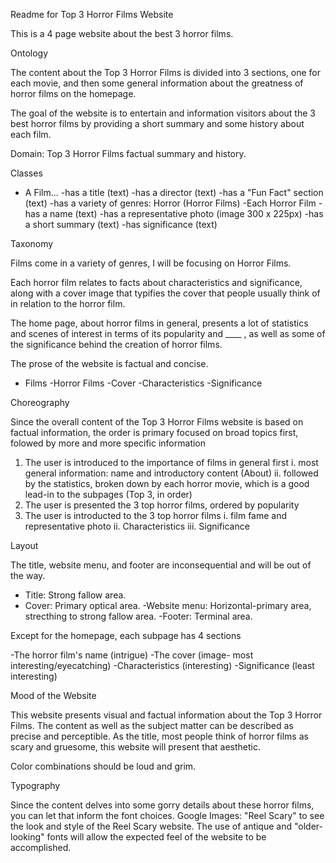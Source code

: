 Readme for Top 3 Horror Films Website 

This is a 4 page website about the best 3 horror films.

Ontology

The content about the Top 3 Horror Films is divided into 3 sections, one for each movie, and then some general information about the greatness of horror films on the homepage. 

The goal of the website is to entertain and information visitors about the 3 best horror films by providing a short summary and some history about each film.

Domain: Top 3 Horror Films factual summary and history.

Classes 
- A Film...
  -has a title (text)
  -has a director (text)
  -has a "Fun Fact" section (text)
  -has a variety of genres: Horror (Horror Films)
  -Each Horror Film 
    -has a name (text)
    -has a representative photo (image 300 x 225px)
    -has a short summary (text)
    -has significance (text)
    
 
 Taxonomy 
 
 Films come in a variety of genres, I will be focusing on Horror Films.
 
 Each horror film relates to facts about characteristics and significance, along with a cover image that typifies the cover that people usually think of in relation to the horror film.
 
 The home page, about horror films in general, presents a lot of statistics and scenes of interest in terms of its popularity and ____ , as well as some of the significance behind the creation of horror films.
 
 The prose of the website is factual and concise.
 
 - Films 
  -Horror Films 
     -Cover 
     -Characteristics
     -Significance
     
Choreography 

Since the overall content of the Top 3 Horror Films website is based on factual information, the order is primary focused on broad topics first, folowed by more and more specific information 

1. The user is introduced to the importance of films in general first 
  i. most general information: name and introductory content (About)
  ii. followed by the statistics, broken down by each horror movie, which is a good lead-in to the subpages (Top 3, in order)
2. The user is presented the 3 top horror films, ordered by popularity 
3. The user is introducted to the 3 top horror films 
  i. film fame and representative photo
  ii. Characteristics 
  iii. Significance
  
  Layout
  
  The title, website menu, and footer are inconsequential and will be out of the way.
  - Title: Strong fallow area.
  - Cover: Primary optical area.
  -Website menu: Horizontal-primary area, strecthing to strong fallow area.
  -Footer: Terminal area.
  
  Except for the homepage, each subpage has 4 sections
  
  -The horror film's name (intrigue)
  -The cover (image- most interesting/eyecatching)
  -Characteristics (interesting)
  -Significance (least interesting)

Mood of the Website 

This website presents visual and factual information about the Top 3 Horror Films. The content as well as the subject matter can be described as precise and perceptible. As the title, most people think of horror films as scary and gruesome, this website will present that aesthetic.

Color combinations should be loud and grim.

Typography 

Since the content delves into some gorry details about these horror films, you can let that inform the font choices. Google Images: "Reel Scary" to see the look and style of the Reel Scary website. The use of antique and "older-looking" fonts will allow the expected feel of the website to be accomplished.

